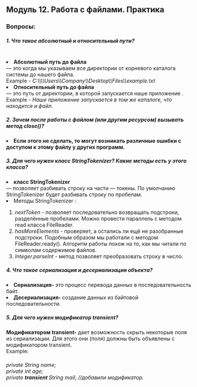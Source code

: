 <h2>  Модуль 12. Работа с файлами. Практика  </h2>
<h3> Вопросы:  </h3> 
<h5> 1. Что такое абсолютный и относительный пути? </h5>
<br>
<strong> <li> Абсолютный путь до файла</li></strong> — это когда мы указываем все директории от корневого каталога системы до нашего файла. <br>
Example - <i> C:\\\\Users\\Company\\Desktop\\Files\\example.txt</i><br>
<strong> <li> Относительный путь до файла</li></strong> — это путь от директории, в которой запускается наше приложение . <br>
Example - <i>Наше приложение запускается в том же каталоге, что находится и файл.</i>

<h5> 2. Зачем после работы с файлом (или другим ресурсом) вызывать метод close()? </h5>

<strong> <li> Если этого не сделать, то могут возникать различные ошибки с доступом к этому файлу у других программ.</li> </strong>  

<h5> 3. Для чего нужен класс StringTokenizer? Какие методы есть у этого класса? </h5>
<strong> <li> класс StringTokenizer </li> </strong> — позволяет разбивать строку на части — токены. По умолчанию StringTokenizer будет разбивать строку по пробелам.
<li>Mетоды StringTokenizer : </li>
<ol>
<li><i> nextToken - </i> позволяет последовательно возвращать подстроки, разделённые пробелами. Можно провести параллель с методом read класса FileReader.</li> 
<li><i> hasMoreElements - </i> проверяет, а остались ли ещё не разобранные подстроки. Подобным образом мы работали с методом FileReader.ready(). Алгоритм работы похож на то, как мы читали по символам содержимое файлов. </li>
<li><i> Integer.parseInt - </i>  метод позволяет преобразовать строку в число. </li>
</ol>
<h5> 4. Что такое сериализация и десериализация объекта? </h5>

<li> <strong> Сериализация- </strong>  это процесс перевода данных в последовательность байт. <br></li>
<li> <strong> Десериализация- </strong>  создание данных из байтовой последовательности. <br></li>

<h5> 5. Для чего нужен модификатор transient? </h5>
<strong> Модификатором transient- </strong> дает возможность скрыть некоторые поля из сериализации. Для этого они (поля) должны быть объявлены с модификатором transient.  <br>
Example: <br>
        <h6>  private String name;<br>
              private int age;<br>
              private <strong> transient </strong> String mail; //добавили модификатор. </h6> <br>